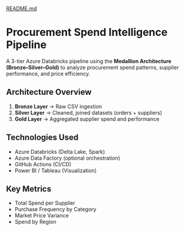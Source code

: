 [README.md](https://github.com/user-attachments/files/23216763/README.md)
# Procurement Spend Intelligence Pipeline

A 3-tier Azure Databricks pipeline using the **Medallion Architecture (Bronze–Silver–Gold)** to analyze procurement spend patterns, supplier performance, and price efficiency.

## Architecture Overview
1. **Bronze Layer** → Raw CSV ingestion  
2. **Silver Layer** → Cleaned, joined datasets (orders + suppliers)  
3. **Gold Layer** → Aggregated supplier spend and performance  

## Technologies Used
- Azure Databricks (Delta Lake, Spark)
- Azure Data Factory (optional orchestration)
- GitHub Actions (CI/CD)
- Power BI / Tableau (Visualization)

## Key Metrics
- Total Spend per Supplier  
- Purchase Frequency by Category  
- Market Price Variance  
- Spend by Region
